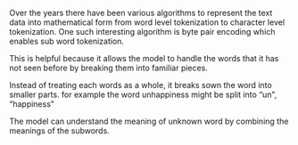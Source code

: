 Over the years there have been various algorithms to represent the text data into mathematical form from word level tokenization to character level tokenization. One such interesting algorithm is byte pair encoding which enables sub word tokenization. 

This is helpful because it allows the model to handle the words that it has not seen before by breaking them into familiar pieces. 

Instead of treating each words as a whole, it breaks sown the word into smaller parts. for example the word unhappiness might be split into “un", “happiness"

The model can understand the meaning of unknown word by combining the meanings of the subwords.